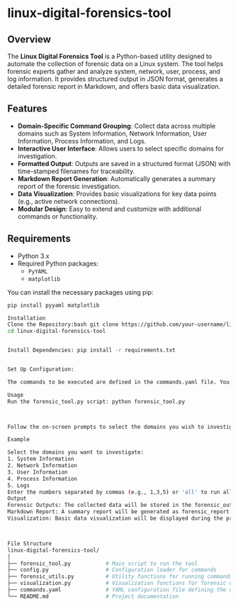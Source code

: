 # linux-digital-forensics-tool

## Overview

The **Linux Digital Forensics Tool** is a Python-based utility designed to automate the collection of forensic data on a Linux system. The tool helps forensic experts gather and analyze system, network, user, process, and log information. It provides structured output in JSON format, generates a detailed forensic report in Markdown, and offers basic data visualization.

## Features

- **Domain-Specific Command Grouping**: Collect data across multiple domains such as System Information, Network Information, User Information, Process Information, and Logs.
- **Interactive User Interface**: Allows users to select specific domains for investigation.
- **Formatted Output**: Outputs are saved in a structured format (JSON) with time-stamped filenames for traceability.
- **Markdown Report Generation**: Automatically generates a summary report of the forensic investigation.
- **Data Visualization**: Provides basic visualizations for key data points (e.g., active network connections).
- **Modular Design**: Easy to extend and customize with additional commands or functionality.

## Requirements

- Python 3.x
- Required Python packages:
  - `PyYAML`
  - `matplotlib`

You can install the necessary packages using pip:

```bash
pip install pyyaml matplotlib

Installation
Clone the Repository:bash git clone https://github.com/your-username/linux-digital-forensics-tool.git
cd linux-digital-forensics-tool


Install Dependencies: pip install -r requirements.txt


Set Up Configuration:

The commands to be executed are defined in the commands.yaml file. You can customize this file to include additional commands or modify existing ones.

Usage
Run the forensic_tool.py script: python forensic_tool.py



Follow the on-screen prompts to select the domains you wish to investigate.

Example

Select the domains you want to investigate:
1. System Information
2. Network Information
3. User Information
4. Process Information
5. Logs
Enter the numbers separated by commas (e.g., 1,3,5) or 'all' to run all: 1,2
Output
Forensic Outputs: The collected data will be stored in the forensic_outputs directory, organized by domain and time-stamped for traceability.
Markdown Report: A summary report will be generated as forensic_report.md in the same directory.
Visualization: Basic data visualization will be displayed during the process.



File Structure
linux-digital-forensics-tool/
│
├── forensic_tool.py           # Main script to run the tool
├── config.py                  # Configuration loader for commands
├── forensic_utils.py          # Utility functions for running commands and handling output
├── visualization.py           # Visualization functions for forensic data
├── commands.yaml              # YAML configuration file defining the commands to execute
└── README.md                  # Project documentation
